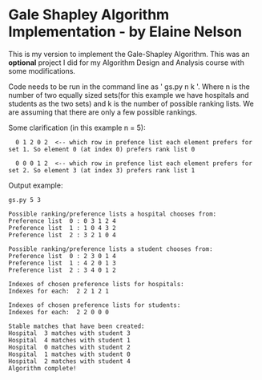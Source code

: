 # Gale Shapley Algorithm Implementation - by Elaine Nelson


This is my version to implement the Gale-Shapley Algorithm. This was an **optional** project I did for my Algorithm Design and Analysis course with some modifications.

Code needs to be run in the command line as ' gs.py n k '. Where n is the number of two equally sized sets(for this example we have hospitals and students as the two sets) and k is the number of possible ranking lists. We are assuming that there are only a few possible rankings.

Some clarification (in this example n = 5): 
         
      0 1 2 0 2  <-- which row in prefence list each element prefers for set 1. So element 0 (at index 0) prefers rank list 0 
      
      0 0 0 1 2  <-- which row in prefence list each element prefers for set 2. So element 3 (at index 3) prefers rank list 1 
      
Output example: 
```
gs.py 5 3

Possible ranking/preference lists a hospital chooses from:
Preference list  0 : 0 3 1 2 4
Preference list  1 : 1 0 4 3 2
Preference list  2 : 3 2 1 0 4

Possible ranking/preference lists a student chooses from:
Preference list  0 : 2 3 0 1 4
Preference list  1 : 4 2 0 1 3
Preference list  2 : 3 4 0 1 2

Indexes of chosen preference lists for hospitals:
Indexes for each:  2 2 1 2 1

Indexes of chosen preference lists for students:
Indexes for each:  2 2 0 0 0

Stable matches that have been created:
Hospital  3 matches with student 3
Hospital  4 matches with student 1
Hospital  0 matches with student 2
Hospital  1 matches with student 0
Hospital  2 matches with student 4
Algorithm complete!

```

